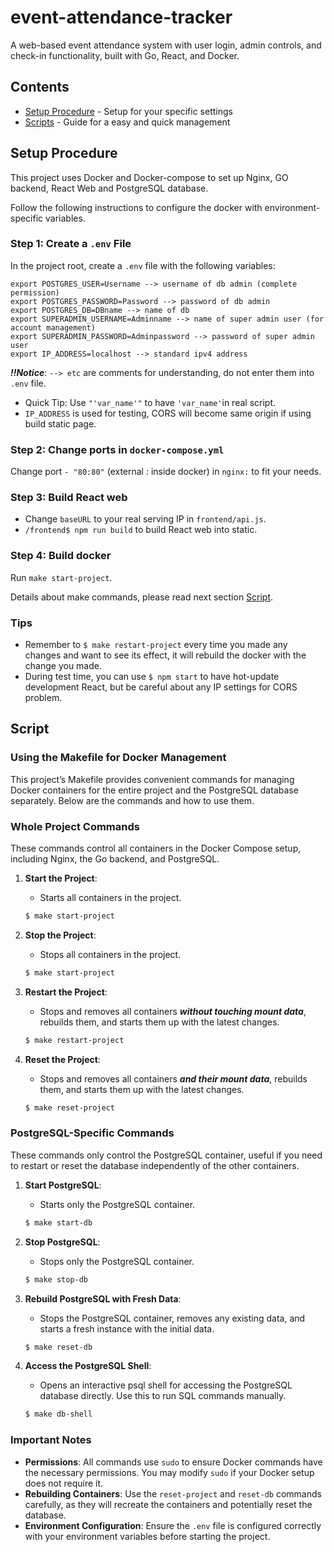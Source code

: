 # event-attendance-tracker
A web-based event attendance system with user login, admin controls, and check-in functionality, built with Go, React, and Docker.

## Contents
- [Setup Procedure](#setup-procedure) - Setup for your specific settings
- [Scripts](#script) - Guide for a easy and quick management



## Setup Procedure

This project uses Docker and Docker-compose to set up Nginx, GO backend, React Web and PostgreSQL database. 

Follow the following instructions to configure the docker with environment-specific variables.


### Step 1: Create a `.env` File

In the project root, create a `.env` file with the following variables:

```env
export POSTGRES_USER=Username --> username of db admin (complete permission)
export POSTGRES_PASSWORD=Password --> password of db admin
export POSTGRES_DB=DBname --> name of db
export SUPERADMIN_USERNAME=Adminname --> name of super admin user (for account management)
export SUPERADMIN_PASSWORD=Adminpassword --> password of super admin user
export IP_ADDRESS=localhost --> standard ipv4 address
```

***!!Notice***: `--> etc` are comments for understanding, do not enter them into `.env` file.

- Quick Tip: Use `"'var_name'"` to have `'var_name'`in real script.
- `IP_ADDRESS` is used for testing, CORS will become same origin if using build static page.


### Step 2: Change ports in `docker-compose.yml`

Change port `- "80:80"` (external : inside docker) in `nginx:` to fit your needs.


### Step 3: Build React web

- Change `baseURL` to your real serving IP in `frontend/api.js`.
- ```/frontend$ npm run build``` to build React web into static.


### Step 4: Build docker

Run `make start-project`. 

Details about make commands, please read next section [Script](#script).


### Tips

- Remember to `$ make restart-project` every time you made any changes and want to see its effect, it will rebuild the docker with the change you made.
- During test time, you can use `$ npm start` to have hot-update development React, but be careful about any IP settings for CORS problem.


## Script

### Using the Makefile for Docker Management

This project’s Makefile provides convenient commands for managing Docker containers for the entire project and the PostgreSQL database separately. Below are the commands and how to use them.

### Whole Project Commands

These commands control all containers in the Docker Compose setup, including Nginx, the Go backend, and PostgreSQL.

1. **Start the Project**:
   - Starts all containers in the project.
   ```bash
   $ make start-project
   ```

2. **Stop the Project**:
   - Stops all containers in the project.
   ```bash
   $ make start-project
   ```

3. **Restart the Project**:
   - Stops and removes all containers ***without touching mount data***, rebuilds them, and starts them up with the latest changes.
    ```bash
    $ make restart-project
    ```

3. **Reset the Project**:
   - Stops and removes all containers ***and their mount data***, rebuilds them, and starts them up with the latest changes.
    ```bash
    $ make reset-project
    ```

### PostgreSQL-Specific Commands

These commands only control the PostgreSQL container, useful if you need to restart or reset the database independently of the other containers.

1. **Start PostgreSQL**:
    - Starts only the PostgreSQL container.
    ```bash
    $ make start-db
    ```

2. **Stop PostgreSQL**:
    - Stops only the PostgreSQL container.
    ```bash
    $ make stop-db
    ```

3. **Rebuild PostgreSQL with Fresh Data**:
    - Stops the PostgreSQL container, removes any existing data, and starts a fresh instance with the initial data.
    ```bash
    $ make reset-db
    ```

4. **Access the PostgreSQL Shell**:
    - Opens an interactive psql shell for accessing the PostgreSQL database directly. Use this to run SQL commands manually.
    ```bash
    $ make db-shell
    ```

### Important Notes

- **Permissions**: All commands use `sudo` to ensure Docker commands have the necessary permissions. You may modify `sudo` if your Docker setup does not require it.
- **Rebuilding Containers**: Use the `reset-project` and `reset-db` commands carefully, as they will recreate the containers and potentially reset the database.
- **Environment Configuration**: Ensure the `.env` file is configured correctly with your environment variables before starting the project.
